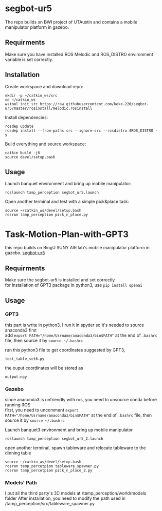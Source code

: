 # segbot-ur5
The repo builds on BWI project of UTAustin and contains a mobile manipulator platform in gazebo.

## Requirments
Make sure you have installed ROS Melodic and ROS_DISTRO environment variable is set correctly.

## Installation

Create workspace and download repo:
```
mkdir -p ~/catkin_ws/src
cd ~/catkin_ws
wstool init src https://raw.githubusercontent.com/keke-220/segbot-ur5/master/rosinstall/melodic.rosinstall
```

Install dependencies:
```
rosdep update
rosdep install --from-paths src --ignore-src --rosdistro $ROS_DISTRO -y
```

Build everything and source workspace:
```
catkin build -j6
source devel/setup.bash
```

## Usage
Launch banquet environment and bring up mobile manipulator:
```
roslaunch tamp_perception segbot_ur5.launch
```

Open another terminal and test with a simple pick&place task:
```
source ~/catkin_ws/devel/setup.bash
rosrun tamp_perception pick_n_place.py
```
# Task-Motion-Plan-with-GPT3
this repo builds on BingU SUNY AIR lab's mobile manipulator platform in gazebo. [segbot-ur5](https://github.com/keke-220/segbot-ur5)
## Requirments
Make sure the segbot-ur5 is installed and set correctly  
for installation of GPT3 package in python3, use ```pip install openai```
## Usage
### GPT3 
this part is write in python3, I run it in spyder so it's needed to source anaconda3 first  
add ```export PATH="/home/Usrname/anaconda3/bin$PATH"``` at the end of ```.bashrc``` file, then source it by ```source ~/.bashrc```  

run this python3 file to get coordinates suggested by GPT3, 
```
test_table_set6.py
```
the ouput coordinates will be stored as 
```
output.npy
```
### Gazebo 
since anaconda3 is unfriendly with ros, you need to unsource conda before running ROS  
first, you need to uncomment ```export PATH="/home/Usrname/anaconda3/bin$PATH"``` at the end of ```.bashrc``` file, then source it by ```source ~/.bashrc```     

Launch banquet3 environment and bring up mobile manipulator
```
roslaunch tamp_perception segbot_ur5_2.launch
```
open another terminal, 
spawn tableware and relocate tableware to the dinning table
```
source ~/catkin_ws/devel/setup.bash
rosrun tamp_percetpion tableware_spawner.py
rosrun tamp_percetpion pick_n_place_2.py
```
### Models' Path
I put all the third party's 3D models at /tamp_perception/world/models folder
After installation, you need to modify the path used in /tamp_perception/src/tableware_spawner.py
